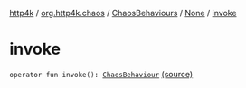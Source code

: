 [http4k](../../../index.md) / [org.http4k.chaos](../../index.md) / [ChaosBehaviours](../index.md) / [None](index.md) / [invoke](./invoke.md)

# invoke

`operator fun invoke(): `[`ChaosBehaviour`](../../-chaos-behaviour.md) [(source)](https://github.com/http4k/http4k/blob/master/http4k-testing-chaos/src/main/kotlin/org/http4k/chaos/ChaosBehaviours.kt#L137)